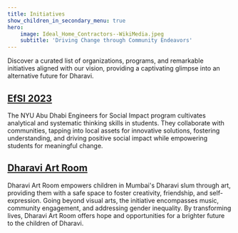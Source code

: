 ```yaml
---
title: Initiatives
show_children_in_secondary_menu: true
hero:
    image: Ideal_Home_Contractors--WikiMedia.jpeg
    subtitle: 'Driving Change through Community Endeavors'
---
```


Discover a curated list of organizations, programs, and remarkable initiatives aligned with our vision, providing a captivating glimpse into an alternative future for Dharavi.

## [EfSI 2023](efsi-2023)

The NYU Abu Dhabi Engineers for Social Impact program cultivates analytical and systematic thinking skills in students. They collaborate with communities, tapping into local assets for innovative solutions, fostering understanding, and driving positive social impact while empowering students for meaningful change.

## [Dharavi Art Room](https://www.instagram.com/dharaviartroom/)

Dharavi Art Room empowers children in Mumbai's Dharavi slum through art, providing them with a safe space to foster creativity, friendship, and self-expression. Going beyond visual arts, the initiative encompasses music, community engagement, and addressing gender inequality. By transforming lives, Dharavi Art Room offers hope and opportunities for a brighter future to the children of Dharavi.
